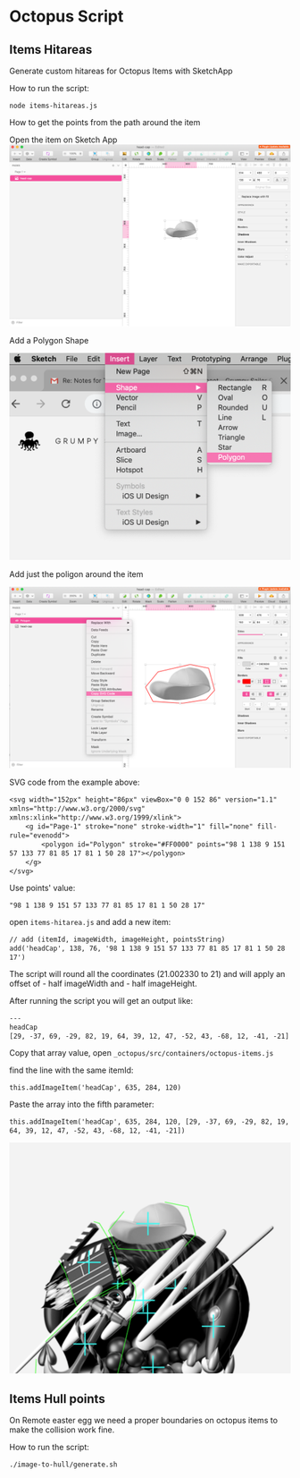 # Octopus Script


## Items Hitareas
Generate custom hitareas for Octopus Items with SketchApp

How to run the script: 

```
node items-hitareas.js
```

How to get the points from the path around the item

Open the item on Sketch App
![./images/sketch-1.png](./images/sketch-1.png)


Add a Polygon Shape

![./images/sketch-2.png](./images/sketch-2.png)


Add just the poligon around the item

![./images/sketch-3.png](./images/sketch-3.png)


SVG code from the example above:

```
<svg width="152px" height="86px" viewBox="0 0 152 86" version="1.1" xmlns="http://www.w3.org/2000/svg" xmlns:xlink="http://www.w3.org/1999/xlink">
    <g id="Page-1" stroke="none" stroke-width="1" fill="none" fill-rule="evenodd">
        <polygon id="Polygon" stroke="#FF0000" points="98 1 138 9 151 57 133 77 81 85 17 81 1 50 28 17"></polygon>
    </g>
</svg>
```

Use points' value:

```
"98 1 138 9 151 57 133 77 81 85 17 81 1 50 28 17"
```

open `items-hitarea.js` and add a new item:

```
// add (itemId, imageWidth, imageHeight, pointsString)
add('headCap', 138, 76, '98 1 138 9 151 57 133 77 81 85 17 81 1 50 28 17')
```

The script will round all the coordinates (21.002330 to 21) and will apply an offset of - half imageWidth and - half imageHeight.

After running the script you will get an output like:

```
---
headCap
[29, -37, 69, -29, 82, 19, 64, 39, 12, 47, -52, 43, -68, 12, -41, -21]
```

Copy that array value, open `_octopus/src/containers/octopus-items.js` 

find the line with the same itemId:

```
this.addImageItem('headCap', 635, 284, 120)
```

Paste the array into the fifth parameter:

```
this.addImageItem('headCap', 635, 284, 120, [29, -37, 69, -29, 82, 19, 64, 39, 12, 47, -52, 43, -68, 12, -41, -21])
```

![./images/sketch-4.png](./images/sketch-4.png)


## Items Hull points

On Remote easter egg we need a proper boundaries on octopus items to make the collision work fine.

How to run the script:

```
./image-to-hull/generate.sh
```
